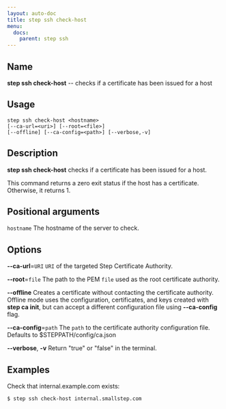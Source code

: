 ```yaml
---
layout: auto-doc
title: step ssh check-host
menu:
  docs:
    parent: step ssh
---
```


## Name
**step ssh check-host** -- checks if a certificate has been issued for a host

## Usage

```raw
step ssh check-host <hostname>
[--ca-url=<uri>] [--root=<file>]
[--offline] [--ca-config=<path>] [--verbose,-v]
```

## Description

**step ssh check-host** checks if a certificate has been issued for a host.

This command returns a zero exit status if the host has a certificate.
Otherwise, it returns 1.

## Positional arguments

`hostname`
The hostname of the server to check.

## Options


**--ca-url**=`URI`
`URI` of the targeted Step Certificate Authority.

**--root**=`file`
The path to the PEM `file` used as the root certificate authority.

**--offline**
Creates a certificate without contacting the certificate authority. Offline mode
uses the configuration, certificates, and keys created with **step ca init**,
but can accept a different configuration file using **--ca-config** flag.

**--ca-config**=`path`
The `path` to the certificate authority configuration file. Defaults to
$STEPPATH/config/ca.json

**--verbose**, **-v**
Return "true" or "false" in the terminal.

## Examples

Check that internal.example.com exists:
```shell
$ step ssh check-host internal.smallstep.com
```


